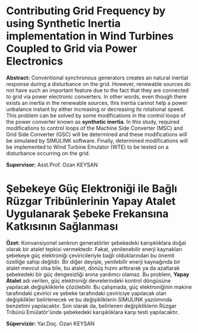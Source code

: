 # Contributing Grid Frequency by using Synthetic Inertia implementation in Wind Turbines Coupled to Grid via Power Electronics #
**Abstract:** Conventional synchronous generators creates an natural inertial response during a disturbance on the grid. However, renewable sources do not have such an important feature due to the fact that they are connected to grid via power electronic converters. In other words, even though there exists an inertia in the renewable sources, this inertia cannot help a power unbalance instant by either increasing or decreasing its  rotational speed. This problem can be solved by some modifications in the control loops of the power converter known as  **synthetic inertia**. In this study, required modifications to control loops of the Machine Side Converter (MSC) and Grid Side Converter (GSC) will be determined and these modifications will be simulated by SIMULINK software. Finally, determined modifications will be implemented to Wind Turbine Emulator (WTE) to be tested on a disturbance occurring on the grid.  

**Supervisor:** Asst.Prof. Ozan KEYSAN

# Şebekeye Güç Elektroniği ile Bağlı Rüzgar Tribünlerinin Yapay Atalet Uygulanarak Şebeke Frekansına Katkısının Sağlanması #

**Özet:** Konvansiyonel senkron generatörler şebekedeki karışıklıklara doğal olarak bir atalet tepkisi vermektedir. Fakat, yenilenebilir enerji kaynakları şebekeye güç elektroniği çeviricileriyle bağlı olduklarından bu önemli özelliğe sahip değildir. Bir diğer deyişle, yenilebilir enerji kaynağında bir atalet mevcut olsa bile, bu atalet, dönüş hızını arttırarak ya da azaltarak şebekedeki bir güç dengesizliği anına yardımcı olamaz. Bu problem, **Yapay Atalet** adı verilen, güç elektroniği devrelerindeki kontrol döngüsüne yapılacak değişikliklerle çözülebilir. Bu çalışmada, güç elektroniğinin makine tarafındaki çevirici ve şebeke tarafındaki çeviriciye yapılacak olan değişiklikler belirlenecek ve bu değişikliklerin SIMULINK yazılımında benzetimi yapılacaktır. Son olarak da, belirlenen değişikliklerin Rüzgar Tribünü Emülatör'ünde şebekedeki karışıklıklara karşı testi yapılacaktır. 

**Süpervizör:** Yar.Doç. Ozan KEYSAN
